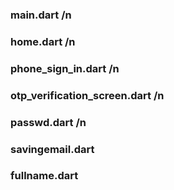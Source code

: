 <h3>main.dart /n</h3>
<h3>home.dart /n</h3>
<h3>phone_sign_in.dart /n</h3>
<h3>otp_verification_screen.dart /n</h3>
<h3>passwd.dart /n</h3>
<h3>savingemail.dart</h3>
<h3>fullname.dart</h3>
